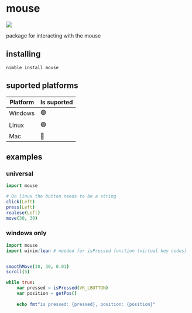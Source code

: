# mouse

[![](https://raw.githubusercontent.com/hiikion/mouse/main/assets/made-with-nim.svg)](https://raw.githubusercontent.com/hiikion/mouse/main/assets/made-with-nim.svg)

package for interacting with the mouse 
## installing
```
nimble install mouse
```
## suported platforms
| Platform  | Is suported  |
| ------------ | ------------ |
|  Windows  |  🟢  |
|  Linux  |  🟢  |
|  Mac  |  🔴 |

## examples
### universal
```nim
import mouse

# On linux the button needs to be a string
click(Left) 
press(Left)
realese(Left)
move(30, 30)
```
### windows only
```nim
import mouse
import winim/lean # needed for isPressed function (virtual key codes)


smoothMove(30, 30, 0.01)
scroll(5)

while true:
    var pressed = isPressed(VK_LBUTTON)
    var position = getPos()
    
    echo fmt"is pressed: {pressed}, position: {position}"
```
